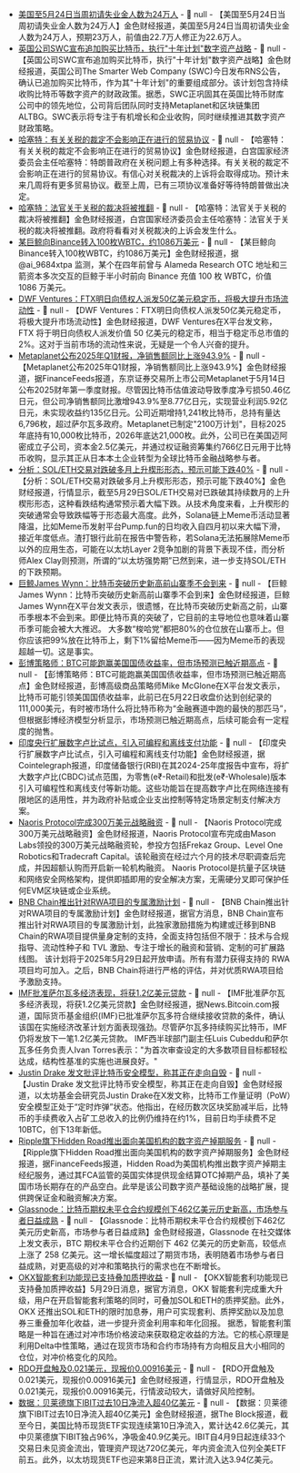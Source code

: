 - [美国至5月24日当周初请失业金人数为24万人]() - 📰 null - 【美国至5月24日当周初请失业金人数为24万人】金色财经报道，美国至5月24日当周初请失业金人数为24万人，预期23万人，前值由22.7万人修正为22.6万人。
- [英国公司SWC宣布追加购买比特币，执行"十年计划"数字资产战略](https://x.com/smarterwebuk/status/1927969042633052203) - 📰 null - 【英国公司SWC宣布追加购买比特币，执行"十年计划"数字资产战略】金色财经报道，英国公司The Smarter Web Company (SWC)今日发布RNS公告，确认已追加购买比特币，作为其"十年计划"的重要组成部分。该计划包含持续收购比特币等数字资产的财政政策。据悉，SWC正巩固其在英国比特币财库公司中的领先地位，公司背后团队同时支持Metaplanet和区块链集团ALTBG。SWC表示将专注于有机增长和企业收购，同时继续推进其数字资产财政策略。
- [哈塞特：有关关税的裁定不会影响正在进行的贸易协议]() - 📰 null - 【哈塞特：有关关税的裁定不会影响正在进行的贸易协议】金色财经报道，白宫国家经济委员会主任哈塞特：特朗普政府在关税问题上有多种选择。有关关税的裁定不会影响正在进行的贸易协议。有信心对关税裁决的上诉将会取得成功。预计未来几周将有更多贸易协议。截至上周，已有三项协议准备好等待特朗普做出决定。
- [哈塞特：法官关于关税的裁决将被推翻]() - 📰 null - 【哈塞特：法官关于关税的裁决将被推翻】金色财经报道，白宫国家经济委员会主任哈塞特：法官关于关税的裁决将被推翻。政府将看看对关税裁决的上诉会发生什么。
- [某巨鲸向Binance转入100枚WBTC，约1086万美元](https://x.com/ai_9684xtpa/status/1928058033927770342) - 📰 null - 【某巨鲸向Binance转入100枚WBTC，约1086万美元】金色财经报道，据 @ai_9684xtpa 监测，某个在四年前曾与 Alameda Research OTC 地址和三箭资本多次交互的巨鲸于半小时前向 Binance 充值 100 枚 WBTC，价值 1086 万美元。
- [DWF  Ventures：FTX明日向债权人派发50亿美元稳定币，将极大提升市场流动性](https://x.com/DWFVentures/status/1928056484035707239) - 📰 null - 【DWF  Ventures：FTX明日向债权人派发50亿美元稳定币，将极大提升市场流动性】金色财经报道，DWF  Ventures在X平台发文称，FTX 将于明日向债权人派发价值 50 亿美元的稳定币，相当于稳定币总市值的 2%。这对于当前市场的流动性来说，无疑是一个令人兴奋的提升。
- [Metaplanet公布2025年Q1财报，净销售额同比上涨943.9%](https://financefeeds.com/metaplanet-announces-q1-earnings-unrealized-gains-reach-approximately-13-5-billion-yen/) - 📰 null - 【Metaplanet公布2025年Q1财报，净销售额同比上涨943.9%】金色财经报道，据FinanceFeeds报道，东京证券交易所上市公司Metaplanet于5月14日公布2025财年第一季度财报。尽管因比特币估值波动导致季度净亏损50.46亿日元，但公司净销售额同比激增943.9%至8.77亿日元，实现营业利润5.92亿日元，未实现收益约135亿日元。公司近期增持1,241枚比特币，总持有量达6,796枚，超过萨尔瓦多政府。Metaplanet已制定"2100万计划"，目标2025年底持有10,000枚比特币，2026年底达21,000枚。此外，公司已在美国迈阿密成立子公司，资本金2.5亿美元，并通过权证融资筹集约766亿日元用于比特币收购，显示其正从日本本土企业转型为全球比特币金融战略参与者。
- [分析：SOL/ETH交易对跌破多月上升楔形形态，预示可能下跌40%](https://cointelegraph.com/news/ethereum-signals-40-crash-ethereum-cooling-memecoin-craze) - 📰 null - 【分析：SOL/ETH交易对跌破多月上升楔形形态，预示可能下跌40%】金色财经报道，行情显示，截至5月29日SOL/ETH交易对已跌破其持续数月的上升楔形形态，这种看跌结构通常预示着大幅下跌。从技术角度来看，上升楔形的突破通常会导致跌幅等于形态最大高度。此外，Solana链上Meme币活动显著降温，比如Meme币发射平台Pump.fun的日均收入自四月初以来大幅下滑，接近年度低点。渣打银行此前在报告中警告称，若Solana无法拓展除Meme币以外的应用生态，可能在以太坊Layer 2竞争加剧的背景下表现不佳，而分析师Alex Clay则预测，所谓的“以太坊强势期”已然到来，进一步支持SOL/ETH的下跌预期。
- [巨鲸James Wynn：比特币突破历史新高前山寨季不会到来](https://x.com/JamesWynnReal/status/1928051838579884342) - 📰 null - 【巨鲸James Wynn：比特币突破历史新高前山寨季不会到来】金色财经报道，巨鲸James Wynn在X平台发文表示，很遗憾，在比特币突破历史新高之前，山寨币季根本不会到来。即便比特币真的突破了，它目前的主导地位也意味着山寨币季可能会被大大推迟。 
大多数“梭哈党”都把80%的仓位放在山寨币上。但你应该把99%放在比特币上，剩下1%留给Meme币——因为Meme币的表现超越一切。这是事实。
- [彭博策略师：BTC可能跑赢美国国债收益率，但市场预测已触近期高点](https://x.com/mikemcglone11/status/1928050053446316181) - 📰 null - 【彭博策略师：BTC可能跑赢美国国债收益率，但市场预测已触近期高点】金色财经报道，彭博高级商品策略师Mike McGlone在X平台发文表示，比特币可能引领美国国债收益率，此前已在5月22日收盘价达到创纪录的111,000美元，有时被市场什么将比特币称为“金融赛道中跑的最快的那匹马”，但根据彭博经济模型分析显示，市场预测已触近期高点，后续可能会有一定程度的抛售。
- [印度央行扩展数字卢比试点，引入可编程和离线支付功能](https://cointelegraph.com/news/rbi-expands-digital-rupee-pilots-real-time-payments-growth) - 📰 null - 【印度央行扩展数字卢比试点，引入可编程和离线支付功能】金色财经报道，据Cointelegraph报道，印度储备银行(RBI)在其2024-25年度报告中宣布，将扩大数字卢比(CBDC)试点范围，为零售(e₹-Retail)和批发(e₹-Wholesale)版本引入可编程性和离线支付等新功能。这些功能旨在提高数字卢比在网络连接有限地区的适用性，并为政府补贴或企业支出控制等特定场景定制支付解决方案。
- [Naoris Protocol完成300万美元战略融资](https://decrypt.co/322611/naoris-protocol-raises-3m-in-strategic-round-led-by-mason-labs) - 📰 null - 【Naoris Protocol完成300万美元战略融资】金色财经报道，Naoris Protocol宣布完成由Mason Labs领投的300万美元战略融资轮，参投方包括Frekaz Group、Level One Robotics和Tradecraft Capital。该轮融资在经过六个月的技术尽职调查后完成，并因超额认购而开启新一轮机构融资。 
Naoris Protocol是抗量子区块链和网络安全网格架构，提供即插即用的安全解决方案，无需硬分叉即可保护任何EVM区块链或企业系统。
- [BNB Chain推出针对RWA项目的专属激励计划](https://www.bnbchain.org/en/blog/bnb-chain-launches-exclusive-incentive-program-for-real-world-asset-rwa-projects) - 📰 null - 【BNB Chain推出针对RWA项目的专属激励计划】金色财经报道，据官方消息，BNB Chain宣布推出针对RWA项目的专属激励计划，此独家激励措施为构建或迁移到BNB Chain的RWA项目提供量身定制的支持，全面支持包括但不限于：技术与合规指导、流动性种子和 TVL 激励、专注于增长的融资和营销、定制的可扩展路线图。 
该计划将于2025年5月29日起开放申请。所有有潜力获得支持的 RWA 项目均可加入。之后，BNB Chain将进行严格的评估，并对优质RWA项目给予激励支持。
- [IMF批准萨尔瓦多经济表现，将获1.2亿美元贷款](https://news.bitcoin.com/el-salvador-passes-imf-review-with-flying-colors-despite-its-bitcoin-purchases/) - 📰 null - 【IMF批准萨尔瓦多经济表现，将获1.2亿美元贷款】金色财经报道，据News.Bitcoin.com报道，国际货币基金组织(IMF)已批准萨尔瓦多符合继续接收贷款的条件，确认该国在实施经济改革计划方面表现强劲。尽管萨尔瓦多持续购买比特币，IMF仍将发放下一笔1.2亿美元贷款。 
IMF西半球部门副主任Luis Cubeddu和萨尔瓦多任务负责人Ivan Torres表示："为首次审查设定的大多数项目目标都轻松达成，结构性基准的实施也进展良好。"
- [Justin Drake 发文批评比特币安全模型，称其正在走向自毁](https://x.com/drakefjustin/status/1928025981270519924) - 📰 null - 【Justin Drake 发文批评比特币安全模型，称其正在走向自毁】金色财经报道，以太坊基金会研究员Justin Drake在X发文称，比特币工作量证明（PoW）安全模型正处于“定时炸弹”状态。他指出，在经历数次区块奖励减半后，比特币的手续费收入占矿工总收入的比例仍维持在约1%，目前日均手续费不足10BTC，创下13年新低。
- [Ripple旗下Hidden Road推出面向美国机构的数字资产掉期服务](https://financefeeds.com/hidden-road-launches-digital-asset-swaps-prime-brokerage-for-u-s-institutions/) - 📰 null - 【Ripple旗下Hidden Road推出面向美国机构的数字资产掉期服务】金色财经报道，据FinanceFeeds报道，Hidden Road为美国机构推出数字资产掉期主经纪服务，通过其FCA监管的英国实体提供现金结算OTC掉期产品，填补了美国市场长期存在的产品空白。此举是该公司数字资产基础设施的战略扩展，提供跨保证金和融资解决方案。
- [Glassnode：比特币期权未平仓合约规模创下462亿美元历史新高，市场参与者日益成熟](https://x.com/glassnode/status/1928032318163407083) - 📰 null - 【Glassnode：比特币期权未平仓合约规模创下462亿美元历史新高，市场参与者日益成熟】金色财经报道，Glassnode 在社交媒体上发文表示，BTC 期权未平仓合约近期创下 462 亿美元的历史新高，较低点上涨了 258 亿美元。这一增长幅度超过了期货市场，表明随着市场参与者日益成熟，对更高级的对冲和策略执行的需求也在不断增长。
- [OKX智能套利功能现已支持叠加质押收益]() - 📰 null - 【OKX智能套利功能现已支持叠加质押收益】5月29日消息，据官方消息，OKX 智能套利完成重大升级，用户在开启智能套利策略的同时，可叠加SOL和ETH的质押奖励。此外， OKX 还推出SOL和ETH的限时加息券，用户可实现套利、质押奖励以及加息券三重叠加年化收益，进一步提升资金利用率和年化回报。 
据悉，智能套利策略是一种旨在通过对冲市场价格波动来获取稳定收益的方法。它的核心原理是利用Delta中性策略，通过在现货市场和合约市场持有方向相反且大小相同的仓位，对冲价格变化的风险。
- [RDO开盘触及0.021美元，现报价0.00916美元]() - 📰 null - 【RDO开盘触及0.021美元，现报价0.00916美元】金色财经报道，行情显示，RDO开盘触及0.021美元，现报价0.00916美元，行情波动较大，请做好风险控制。
- [数据：贝莱德旗下IBIT过去10日净流入超40亿美元]() - 📰 null - 【数据：贝莱德旗下IBIT过去10日净流入超40亿美元】金色财经报道，据The Block报道，截至今日，美国比特币现货ETF实现连续第10日净流入，累计达42.6亿美元，其中贝莱德旗下IBIT独占96%，净吸金40.9亿美元。IBIT自4月9日起连续33个交易日未见资金流出，管理资产现达720亿美元，年内资金流入位列全美ETF前五。此外，以太坊现货ETF也迎来第8日正流，累计流入达3.94亿美元。
